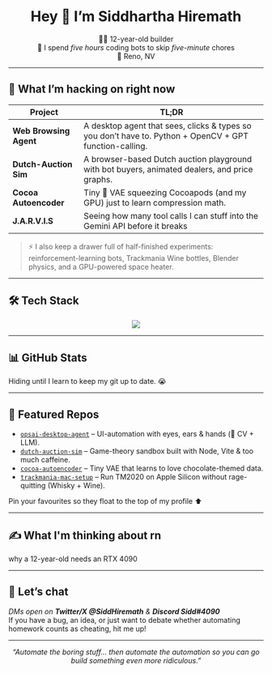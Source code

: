 <!-- PROFILE README for https://github.com/siddharthahiremath -->
<h1 align="center">Hey 👋 I’m Siddhartha Hiremath</h1>

<p align="center">
  🧑‍💻 12-year-old builder <br/>
  🤖 I spend <em>five hours</em> coding bots to skip <em>five-minute</em> chores <br/>
  📍 Reno, NV
</p>

---

## 🚀 What I’m hacking on right now
| Project | TL;DR |
|---------|-------|
| **Web Browsing Agent** | A desktop agent that sees, clicks & types so you don’t have to. Python + OpenCV + GPT function-calling. |
| **Dutch-Auction Sim** | A browser-based Dutch auction playground with bot buyers, animated dealers, and price graphs. |
| **Cocoa Autoencoder** | Tiny 🤏 VAE squeezing Cocoapods (and my GPU) just to learn compression math. |
| **J.A.R.V.I.S** | Seeing how many tool calls I can stuff into the Gemini API before it breaks|

> ⚡ I also keep a drawer full of half-finished experiments: reinforcement-learning bots, Trackmania Wine bottles, Blender physics, and a GPU-powered space heater.

---

## 🛠 Tech Stack
<p align="center">
  <img src="https://skillicons.dev/icons?i=python,js,cpp,react,html,pyTorch,opencv,blender,githubactions,bash" />
</p>

---

## 📊 GitHub Stats
Hiding until I learn to keep my git up to date. &#128557;

---

## 🌟 Featured Repos
- [`opsai-desktop-agent`](https://github.com/siddharthahiremath/opsai-desktop-agent) – UI-automation with eyes, ears & hands (🤖 CV + LLM).
- [`dutch-auction-sim`](https://github.com/siddharthahiremath/dutch-auction-sim) – Game-theory sandbox built with Node, Vite & too much caffeine.
- [`cocoa-autoencoder`](https://github.com/siddharthathiremath/cocoa-autoencoder) – Tiny VAE that learns to love chocolate-themed data.
- [`trackmania-mac-setup`](https://github.com/siddharthahiremath/trackmania-mac-setup) – Run TM2020 on Apple Silicon without rage-quitting (Whisky + Wine).

Pin your favourites so they float to the top of my profile ⬆️

---

## ✍️ What I'm thinking about rn
why a 12-year-old needs an RTX 4090

---

## 💬 Let’s chat
*DMs open on **Twitter/X @SiddHiremath** & **Discord Sidd#4090***  
If you have a bug, an idea, or just want to debate whether automating homework counts as cheating, hit me up!

---

<p align="center"><i>
“Automate the boring stuff… then automate the automation so you can go build something even more ridiculous.”
</i></p>
